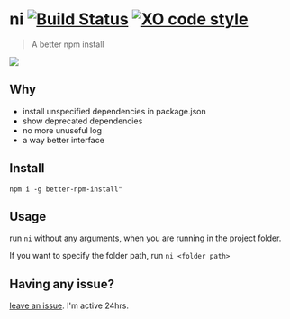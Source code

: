 # ni [![Build Status](https://travis-ci.org/imkimchi/ni.svg?branch=master)](https://travis-ci.org/imkimchi/ni) [![XO code style](https://img.shields.io/badge/code_style-XO-5ed9c7.svg)](https://github.com/sindresorhus/xo)

> A better npm install


![](https://i.imgur.com/VH4pSYx.gif)

## Why

- install unspecified dependencies in package.json
- show deprecated dependencies
- no more unuseful log
- a way better interface


## Install

`npm i -g better-npm-install"`


## Usage

run `ni` without any arguments, when you are running in the project folder.

If you want to specify the folder path, run `ni <folder path>`

## Having any issue?

[leave an issue](https://github.com/imkimchi/ui/issues). I'm active 24hrs.
